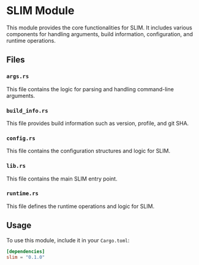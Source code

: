 # SLIM Module

This module provides the core functionalities for SLIM. It includes
various components for handling arguments, build information, configuration,
and runtime operations.

## Files

### `args.rs`

This file contains the logic for parsing and handling command-line arguments.

### `build_info.rs`

This file provides build information such as version, profile, and git SHA.

### `config.rs`

This file contains the configuration structures and logic for SLIM.

### `lib.rs`

This file contains the main SLIM entry point.

### `runtime.rs`

This file defines the runtime operations and logic for SLIM.

## Usage

To use this module, include it in your `Cargo.toml`:

```toml
[dependencies]
slim = "0.1.0"
```

